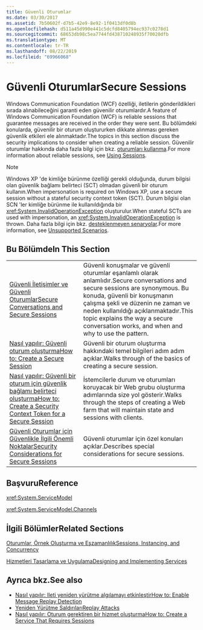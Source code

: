 ```yaml
---
title: Güvenli Oturumlar
ms.date: 03/30/2017
ms.assetid: 7b50602f-d7b5-42e9-8e92-1f0413df0d8b
ms.openlocfilehash: d511a45d990e441c5dcfd8405794ec937c0278d1
ms.sourcegitcommit: 68653db98c5ea7744fd438710248935f70020dfb
ms.translationtype: MT
ms.contentlocale: tr-TR
ms.lasthandoff: 08/22/2019
ms.locfileid: "69966068"
---
```

# <a name="secure-sessions"></a><span data-ttu-id="5e1c3-102">Güvenli Oturumlar</span><span class="sxs-lookup"><span data-stu-id="5e1c3-102">Secure Sessions</span></span>
<span data-ttu-id="5e1c3-103">Windows Communication Foundation (WCF) özelliği, iletilerin gönderildikleri sırada alınabileceğini garanti eden güvenilir oturumlardır.</span><span class="sxs-lookup"><span data-stu-id="5e1c3-103">A feature of Windows Communication Foundation (WCF) is reliable sessions that guarantee messages are received in the order they were sent.</span></span> <span data-ttu-id="5e1c3-104">Bu bölümdeki konularda, güvenilir bir oturum oluştururken dikkate alınması gereken güvenlik etkileri ele alınmaktadır.</span><span class="sxs-lookup"><span data-stu-id="5e1c3-104">The topics in this section discuss the security implications to consider when creating a reliable session.</span></span> <span data-ttu-id="5e1c3-105">Güvenilir oturumlar hakkında daha fazla bilgi için bkz. [oturumları kullanma](../../../../docs/framework/wcf/using-sessions.md).</span><span class="sxs-lookup"><span data-stu-id="5e1c3-105">For more information about reliable sessions, see [Using Sessions](../../../../docs/framework/wcf/using-sessions.md).</span></span>  
  
> [!NOTE]
> <span data-ttu-id="5e1c3-106">Windows XP 'de kimliğe bürünme özelliği gerekli olduğunda, durum bilgisi olan güvenlik bağlamı belirteci (SCT) olmadan güvenli bir oturum kullanın.</span><span class="sxs-lookup"><span data-stu-id="5e1c3-106">When impersonation is required on Windows XP, use a secure session without a stateful security context token (SCT).</span></span> <span data-ttu-id="5e1c3-107">Durum bilgisi olan SCN 'ler kimliğe bürünme ile kullanıldığında bir <xref:System.InvalidOperationException> oluşturulur.</span><span class="sxs-lookup"><span data-stu-id="5e1c3-107">When stateful SCTs are used with impersonation, an <xref:System.InvalidOperationException> is thrown.</span></span> <span data-ttu-id="5e1c3-108">Daha fazla bilgi için bkz. [desteklenmeyen senaryolar](../../../../docs/framework/wcf/feature-details/unsupported-scenarios.md).</span><span class="sxs-lookup"><span data-stu-id="5e1c3-108">For more information, see [Unsupported Scenarios](../../../../docs/framework/wcf/feature-details/unsupported-scenarios.md).</span></span>  
  
## <a name="in-this-section"></a><span data-ttu-id="5e1c3-109">Bu Bölümde</span><span class="sxs-lookup"><span data-stu-id="5e1c3-109">In This Section</span></span>  
  
|||  
|-|-|  
|[<span data-ttu-id="5e1c3-110">Güvenli İletişimler ve Güvenli Oturumlar</span><span class="sxs-lookup"><span data-stu-id="5e1c3-110">Secure Conversations and Secure Sessions</span></span>](../../../../docs/framework/wcf/feature-details/secure-conversations-and-secure-sessions.md)|<span data-ttu-id="5e1c3-111">Güvenli konuşmalar ve güvenli oturumlar eşanlamlı olarak anlamlıdır.</span><span class="sxs-lookup"><span data-stu-id="5e1c3-111">Secure conversations and secure sessions are synonymous.</span></span> <span data-ttu-id="5e1c3-112">Bu konuda, güvenli bir konuşmanın çalışma şekli ve düzenin ne zaman ve neden kullanıldığı açıklanmaktadır.</span><span class="sxs-lookup"><span data-stu-id="5e1c3-112">This topic explains the way a secure conversation works, and when and why to use the pattern.</span></span>|  
|[<span data-ttu-id="5e1c3-113">Nasıl yapılır: Güvenli oturum oluşturma</span><span class="sxs-lookup"><span data-stu-id="5e1c3-113">How to: Create a Secure Session</span></span>](../../../../docs/framework/wcf/feature-details/how-to-create-a-secure-session.md)|<span data-ttu-id="5e1c3-114">Güvenli bir oturum oluşturma hakkındaki temel bilgileri adım adım açıklar.</span><span class="sxs-lookup"><span data-stu-id="5e1c3-114">Walks through of the basics of creating a secure session.</span></span>|  
|[<span data-ttu-id="5e1c3-115">Nasıl yapılır: Güvenli bir oturum için güvenlik bağlamı belirteci oluşturma</span><span class="sxs-lookup"><span data-stu-id="5e1c3-115">How to: Create a Security Context Token for a Secure Session</span></span>](../../../../docs/framework/wcf/feature-details/how-to-create-a-security-context-token-for-a-secure-session.md)|<span data-ttu-id="5e1c3-116">İstemcilerle durum ve oturumları koruyacak bir Web grubu oluşturma adımlarında size yol gösterir.</span><span class="sxs-lookup"><span data-stu-id="5e1c3-116">Walks through the steps of creating a Web farm that will maintain state and sessions with clients.</span></span>|  
|[<span data-ttu-id="5e1c3-117">Güvenli Oturumlar için Güvenlikle İlgili Önemli Noktalar</span><span class="sxs-lookup"><span data-stu-id="5e1c3-117">Security Considerations for Secure Sessions</span></span>](../../../../docs/framework/wcf/feature-details/security-considerations-for-secure-sessions.md)|<span data-ttu-id="5e1c3-118">Güvenli oturumlar için özel konuları açıklar.</span><span class="sxs-lookup"><span data-stu-id="5e1c3-118">Describes special considerations for secure sessions.</span></span>|  
  
## <a name="reference"></a><span data-ttu-id="5e1c3-119">Başvuru</span><span class="sxs-lookup"><span data-stu-id="5e1c3-119">Reference</span></span>  
 <xref:System.ServiceModel>  
  
 <xref:System.ServiceModel.Channels>  
  
## <a name="related-sections"></a><span data-ttu-id="5e1c3-120">İlgili Bölümler</span><span class="sxs-lookup"><span data-stu-id="5e1c3-120">Related Sections</span></span>  
 [<span data-ttu-id="5e1c3-121">Oturumlar, Örnek Oluşturma ve Eşzamanlılık</span><span class="sxs-lookup"><span data-stu-id="5e1c3-121">Sessions, Instancing, and Concurrency</span></span>](../../../../docs/framework/wcf/feature-details/sessions-instancing-and-concurrency.md)  
  
 [<span data-ttu-id="5e1c3-122">Hizmetleri Tasarlama ve Uygulama</span><span class="sxs-lookup"><span data-stu-id="5e1c3-122">Designing and Implementing Services</span></span>](../../../../docs/framework/wcf/designing-and-implementing-services.md)  
  
## <a name="see-also"></a><span data-ttu-id="5e1c3-123">Ayrıca bkz.</span><span class="sxs-lookup"><span data-stu-id="5e1c3-123">See also</span></span>

- [<span data-ttu-id="5e1c3-124">Nasıl yapılır: Ileti yeniden yürütme algılamayı etkinleştir</span><span class="sxs-lookup"><span data-stu-id="5e1c3-124">How to: Enable Message Replay Detection</span></span>](../../../../docs/framework/wcf/feature-details/how-to-enable-message-replay-detection.md)
- [<span data-ttu-id="5e1c3-125">Yeniden Yürütme Saldırıları</span><span class="sxs-lookup"><span data-stu-id="5e1c3-125">Replay Attacks</span></span>](../../../../docs/framework/wcf/feature-details/replay-attacks.md)
- [<span data-ttu-id="5e1c3-126">Nasıl yapılır: Oturum gerektiren bir hizmet oluşturma</span><span class="sxs-lookup"><span data-stu-id="5e1c3-126">How to: Create a Service That Requires Sessions</span></span>](../../../../docs/framework/wcf/feature-details/how-to-create-a-service-that-requires-sessions.md)
